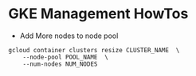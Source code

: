 # GKE Management HowTos

- Add More nodes to node pool

```
gcloud container clusters resize CLUSTER_NAME￼ \
    --node-pool POOL_NAME￼ \
    --num-nodes NUM_NODES
```